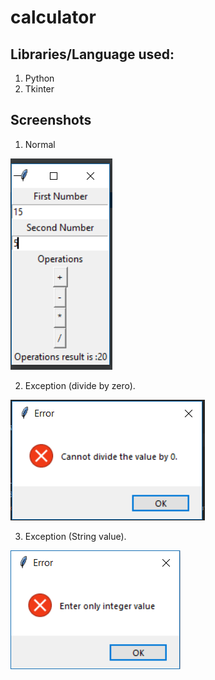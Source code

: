 # calculator
## Libraries/Language used:
1. Python
2. Tkinter

## Screenshots

1. Normal

![alt](https://github.com/sharma1998/calculator/blob/master/sc1.png)

2. Exception (divide by zero).

![alt](https://github.com/sharma1998/calculator/blob/master/sc2.png)

3. Exception (String value).

![alt](https://github.com/sharma1998/calculator/blob/master/sc3.png)
